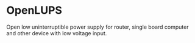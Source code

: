 # OpenLUPS
Open low uninterruptible power supply for router, single board computer and other device with low voltage input.
